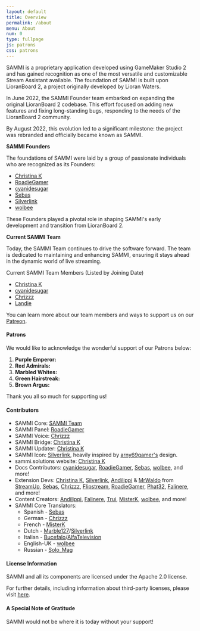 ```yaml
---
layout: default
title: Overview
permalink: /about
menu: About
num: 0
type: fullpage
js: patrons
css: patrons
---
```


SAMMI is a proprietary application developed using GameMaker Studio 2 and has gained recognition as one of the most versatile and customizable Stream Assistant available. The foundation of SAMMI is built upon LioranBoard 2, a project originally developed by Lioran Waters.

In June 2022, the SAMMI Founder team embarked on expanding the original LioranBoard 2 codebase. This effort focused on adding new features and fixing long-standing bugs, responding to the needs of the LioranBoard 2 community.

By August 2022, this evolution led to a significant milestone: the project was rebranded and officially became known as SAMMI.

**SAMMI Founders**

The foundations of SAMMI were laid by a group of passionate individuals who are recognized as its Founders:

- [Christina K](https://twitter.com/christina_kral)
- [RoadieGamer](https://twitter.com/roadiegamer)
- [cyanidesugar](https://twitter.com/cyanidesugar_)
- [Sebas](https://twitter.com/SebasCoding) 
- [Silverlink](https://github.com/XSilverlink)
- [wolbee](https://twitter.com/justwolb)

These Founders played a pivotal role in shaping SAMMI's early development and transition from LioranBoard 2.

**Current SAMMI Team**

Today, the SAMMI Team continues to drive the software forward. The team is dedicated to maintaining and enhancing SAMMI, ensuring it stays ahead in the dynamic world of live streaming.

Current SAMMI Team Members (Listed by Joining Date)

- [Christina K](https://twitter.com/christina_kral)
- [cyanidesugar](https://twitter.com/cyanidesugar_)
- [Chrizzz](https://twitter.com/chrizzz1508)
- [Landie](https://twitter.com/Landie__)

You can learn more about our team members and ways to support us on our [Patreon](https://www.patreon.com/sammidevs).

#### Patrons
<div id="patrons" markdown="1">
We would like to acknowledge the wonderful support of our Patrons below:

<ol id="patronList">
<li> 
<b>Purple Emperor: </b> <span id="purpleEmperor"></span>
</li>
<li> 
<b>Red Admirals: </b><span id="redAdmiral"></span>
</li>
<li> 
<b>Marbled Whites: </b><span id="marbledWhite"></span>
</li>
<li> 
<b>Green Hairstreak: </b><span id="greenHairstreak"></span>
</li>
<li> 
<b>Brown Argus: </b> <span id="brownArgus"></span>
</li>
</ol>



Thank you all so much for supporting us!
</div>

#### Contributors
- SAMMI Core: [SAMMI Team](https://www.patreon.com/sammidevs)
- SAMMI Panel: [RoadieGamer](https://twitter.com/roadiegamer)
- SAMMI Voice: [Chrizzz](https://github.com/Chrizzz-1508)
- SAMMI Bridge: [Christina K](https://github.com/christinna9031)
- SAMMI Updater: [Christina K](https://github.com/christinna9031)
- SAMMI Icon: [Silverlink](https://github.com/XSilverlink), heavily inspired by [arny69gamer's](https://twitch.tv/retromilitia) design.
- sammi.solutions website: [Christina K](https://github.com/christinna9031)
- Docs Contributors: [cyanidesugar](https://twitter.com/cyanidesugar_), [RoadieGamer](https://twitter.com/roadiegamer), [Sebas](https://twitter.com/SebasCoding), [wolbee](https://twitter.com/justwolb), and more!
- Extension Devs: [Christina K](https://github.com/christinna9031), [Silverlink](https://github.com/XSilverlink), [Andilippi](https://www.youtube.com/c/Andilippi/videos) & [MrWaldo](https://github.com/WaldoAndFriends) from [StreamUp](https://streamup.tips/), [Sebas](https://github.com/SebasF1349), [Chrizzz](https://github.com/Chrizzz-1508), [Flipstream](https://flipstream.org/), [RoadieGamer](https://twitter.com/roadiegamer), [Phat32](https://twitter.com/ThePhat32), [Falinere](https://twitter.com/Falinere), and more!
- Content Creators: [Andilippi](https://www.youtube.com/@Andilippi), [Falinere](https://www.youtube.com/@Falinere), [Trui](https://www.youtube.com/@trui), [MisterK](https://www.youtube.com/@Kamelot781), [wolbee](https://www.youtube.com/@wolbee), and more!
- SAMMI Core Translators: 
    - Spanish - [Sebas](https://twitter.com/SebasCoding)
    - German - [Chrizzz](https://github.com/Chrizzz-1508)
    - French - [MisterK](https://www.youtube.com/@Kamelot781)
    - Dutch - [Marble127](https://www.youtube.com/c/marble127nl)/[Silverlink](https://github.com/XSilverlink)
    - Italian - [Bucefalo](https://www.twitch.tv/bucefalo_rome)/[AlfaTelevision](https://www.twitch.tv/alfatelevision)
    - English-UK - [wolbee](https://www.youtube.com/@wolbee)
    - Russian - [Solo_Mag](https://www.twitch.tv/solo_mag)

#### License Information

SAMMI and all its components are licensed under the Apache 2.0 license.

For further details, including information about third-party licenses, please visit [here](https://github.com/SAMMISolutions/SAMMI-Official/tree/main/Licenses).

#### A Special Note of Gratitude

SAMMI would not be where it is today without your support!
  
